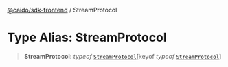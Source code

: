 [@caido/sdk-frontend](../index.md) / StreamProtocol

# Type Alias: StreamProtocol

> **StreamProtocol**: *typeof* [`StreamProtocol`](../variables/StreamProtocol.md)\[keyof *typeof* [`StreamProtocol`](../variables/StreamProtocol.md)\]
